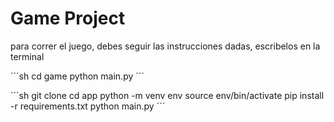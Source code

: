 # Game Project

para correr el juego, debes seguir las instrucciones dadas, escribelos en la terminal

´´´sh
cd game
python main.py
´´´

´´´sh
git clone
cd app
python -m venv env
source env/bin/activate
pip install -r requirements.txt
python main.py
´´´
